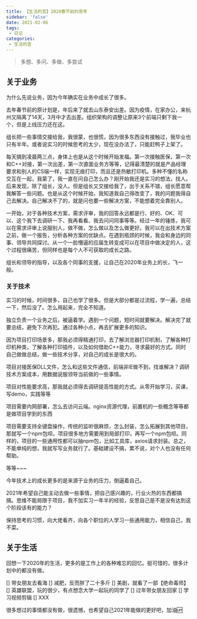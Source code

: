 ```yaml
---
title: 【生活的苦】2020春节前的思考
sidebar: 'false'
date: 2021-02-06
tags:
 - 日记
categories:
 - 生活的苦
---
```


> 多想、多问、多做、多尝试
<!-- more -->

<!-- ## 聊一聊
在大部分都要请假的前一天晚上，自己主动找领导聊了聊 -->
## 关于业务
为什么先说业务，因为今年确实在业务中成长了很多。

去年春节前的原计划是，年后来了就去山东泰安出差。因为疫情，在家办公，来杭州又隔离了14天，3月中才去出差。组织架构的调整让原来3个前端只剩下我一个，但是上线压力还在这。

组长把一些事情交接给我，我很蒙，也很慌，因为很多东西没有接触过，我毕业也只有半年。或者说实习的时候思考的太少，现在没办法了，只能赶鸭子上架了。

每天搞到凌晨两三点，身体上也是从这个时候开始发福。第一次接触医保，第一次和C++对接，第一次出差，第一次直面业务方等等，记得最清楚的就是产品经理要求和别人的CS端一样，实现无痕打印，而且还是热敏打印机。多种不懂的名称交互在一起，我蒙了，我一直在问自己怎么办？刚开始我还是实习的想法，找人。后来发现，除了组长，没人。但是组长又交接给我了，出于关系不错，组长愿意帮我解答一些问题。也是从这个时候开始，我知道我自己得改变了，我的问题我得自己去解决。自己解决不了的，就是问也要一些解决方案，不能想着完全靠别人。

一开始，对于各种技术方案，需求评审，我的回答永远都是行、好的、OK、可以、这个我下去调研一下、我再看看、我去问问同事等等。经过一年的锤炼，我可以在需求评审上说服别人，做不做，怎么做以及怎么做更好。我可以在出技术方案之前，做一个报告，分析各种方案的优缺点。在遇到瓶颈的时候，我会和身边的同事、领导共同探讨。从一个一脸懵逼的应届生转变成可以在项目中做决定的人，这个过程很痛苦，但同样也是每个人不可获取的成长之路。

组长和领导的指导，以及各个同事的支援，让自己在2020年业务上的长，飞一般。

### 关于技术

实习的时候，时间很多，自己也学了很多。但是大部分都是过流程，学一遍，总结一下，然后没了。怎么用起来，完全不知道。

独立负责一个业务之后，被逼着学。遇到一个问题，短时间就要解决。解决完了就要总结，避免下次再犯。通过各种小点，再去扩展更多的知识。

因为项目打印场景多，那我必须得精通打印，去了解浏览器打印机制，了解各种打印机种类，了解各种打印插件，以及如何借助C++能力，寻求最好的方式。同时自己做做总结，做一些技术分享，对自己的成长是很大的。

项目对接医保DLL文件，怎么和这些文件通信，前端非IE做不到，找谁解决？调研技术方案成本，用数据说服领导当前做的一些事情。

项目对性能要求高，那我就必须得去调研提高性能的方式。从零开始学习，买课，写demo，实践等等

项目需要内网部署，怎么去访问云端。nginx资源代理，前置机的一些概念等等都是做项目学到的东西

项目需要支持全键盘操作，传统的监听很麻烦，怎么封装，怎么拓展到其他项目，那就写一个npm包呗。项目很多地方需要用到局部打印，再写一个npm包呗。同样的，项目的一些通用性都可以抽npm包，比如工具库，axios请求封装。总之，不能单纯的想，我就写写业务就行了。基础建设不搞，累不说，对个人也没有任何帮助。

等等~~~

今年技术上的成长更多的是来源于业务的压力，倒逼着自己。

2021年希望自己能主动去做一些事情，把自己感兴趣的，行业火热的东西都搞搞。思维不能局限于项目，我不加实习一年半的经验，反思自己是不是没有达到这个阶段该有的能力？

保持思考的习惯，向大佬看齐，向各个职位的人学习一些通用能力，相信自己，我不菜。

## 关于生活

回想一下2020年的生活，更多的是工作上的各种难忘的回忆。挺可惜的，很多计划中的都没有做。

[] 带女朋友去看海 
[] 减肥，反而胖了二十多斤
[] 美剧，就看了一部【绝命毒师】
[] 英雄联盟，玩的很少，有点想念大学一起玩的同学了
[] 过年带女朋友回家 
[] 学习视频剪辑
[] XXX

很多想过的事情都没有做，很遗憾，也希望自己2021年能做的更好吧，加油🆙
